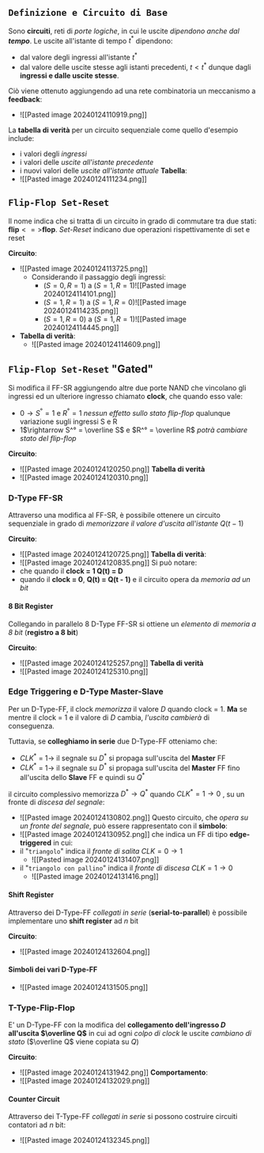## `Definizione e Circuito di Base`
Sono **circuiti**, reti di *porte logiche*, in cui le uscite *dipendono anche dal **tempo***.
Le uscite all'istante di tempo $t^*$ dipendono:
- dal valore degli ingressi all'istante $t^*$
- dal valore delle uscite stesse agli istanti precedenti, $t < t^*$
dunque dagli **ingressi e dalle uscite stesse**.

Ciò viene ottenuto aggiungendo ad una rete combinatoria un meccanismo a **feedback**:
- ![[Pasted image 20240124110919.png]]

La **tabella di verità** per un circuito sequenziale come quello d'esempio include:
- i valori degli *ingressi*
- i valori delle *uscite all'istante precedente*
- i nuovi valori delle *uscite all'istante attuale*
**Tabella**:
- ![[Pasted image 20240124111234.png]]
## `Flip-Flop Set-Reset`
Il nome indica che si tratta di un circuito in grado di commutare tra due stati: **flip**$<=>$**flop**.
*Set-Reset* indicano due operazioni rispettivamente di set e reset

**Circuito**:
- ![[Pasted image 20240124113725.png]]
	- Considerando il passaggio degli ingressi:
		- $(S = 0, R = 1)$ a $(S = 1, R = 1)$![[Pasted image 20240124114101.png]]
		- $(S = 1, R = 1)$ a $(S = 1, R = 0)$![[Pasted image 20240124114235.png]]
		- $(S = 1, R = 0)$ a $(S = 1, R = 1)$![[Pasted image 20240124114445.png]]
- **Tabella di verità**:
	- ![[Pasted image 20240124114609.png]]
## `Flip-Flop Set-Reset` "Gated"
Si modifica il FF-SR aggiungendo altre due porte NAND che vincolano gli ingressi ed un ulteriore ingresso chiamato **clock**, che quando esso vale:
- 0$\rightarrow S^° = 1$ e $R^° = 1$ *nessun effetto sullo stato flip-flop* qualunque variazione sugli ingressi S e R
- 1$\rightarrow S^° = \overline S$ e $R^° = \overline R$ *potrà cambiare stato del flip-flop*

**Circuito**:
- ![[Pasted image 20240124120250.png]]
**Tabella di verità**
- ![[Pasted image 20240124120310.png]]
### D-Type FF-SR
Attraverso una modifica al FF-SR, è possibile ottenere un circuito sequenziale in grado di *memorizzare il valore d'uscita all'istante* $Q(t- 1)$

**Circuito**:
- ![[Pasted image 20240124120725.png]]
**Tabella di verità**:	
- ![[Pasted image 20240124120835.png]]
Si può notare:
- che quando il **clock = 1 Q(t) = D**
- quando il **clock = 0**, **Q(t) = Q(t - 1)**  e il circuito opera da *memoria ad un bit*
#### 8 Bit Register
Collegando in parallelo 8 D-Type FF-SR si ottiene un *elemento di memoria a 8 bit* (**registro a 8 bit**)

**Circuito**:
- ![[Pasted image 20240124125257.png]]
**Tabella di verità**
- ![[Pasted image 20240124125310.png]]
### Edge Triggering e D-Type Master-Slave
Per un D-Type-FF, il clock *memorizza* il valore $D$ quando clock = $1$. **Ma** se mentre il clock = $1$ e il valore di $D$  cambia, *l'uscita cambierà* di conseguenza.

Tuttavia, se **colleghiamo in serie** due D-Type-FF otteniamo che:
- $CLK^*$ = $1\rightarrow$ il segnale su $D^*$ si propaga sull'uscita del **Master** FF
- $CLK^*$ = $1\rightarrow$ il segnale su $D^*$ si propaga sull'uscita del **Master** FF fino all'uscita dello **Slave** FF e quindi su $Q^*$

il circuito complessivo memorizza $D^*\rightarrow Q^*$ quando $CLK^* = 1\rightarrow 0$ , su un fronte di *discesa del segnale*:
- ![[Pasted image 20240124130802.png]]
Questo circuito, che *opera su un fronte del segnale*, può essere rappresentato con il **simbolo**:
- ![[Pasted image 20240124130952.png]]
che indica un FF di tipo **edge-triggered** in cui:
- il "`triangolo`" indica il *fronte di salita* $CLK = 0\rightarrow 1$
	- ![[Pasted image 20240124131407.png]]
- il "`triangolo con pallino`" indica il *fronte di discesa* $CLK = 1\rightarrow 0$
	- ![[Pasted image 20240124131416.png]]
#### Shift Register
Attraverso dei D-Type-FF *collegati in serie* (**serial-to-parallel**) è possibile implementare uno **shift register** ad $n$ bit

**Circuito**:
- ![[Pasted image 20240124132604.png]]
#### Simboli dei vari D-Type-FF
-  ![[Pasted image 20240124131505.png]]
### T-Type-Flip-Flop
E' un D-Type-FF con la modifica del **collegamento dell'ingresso $D$ all'uscita $\overline Q$** in cui ad ogni *colpo di clock* le uscite *cambiano di stato* ($\overline Q$ viene copiata su $Q$)

**Circuito**:
- ![[Pasted image 20240124131942.png]]
**Comportamento**:
- ![[Pasted image 20240124132029.png]]
#### Counter Circuit
Attraverso dei T-Type-FF *collegati in serie* si possono costruire circuiti contatori ad $n$ bit:
- ![[Pasted image 20240124132345.png]]